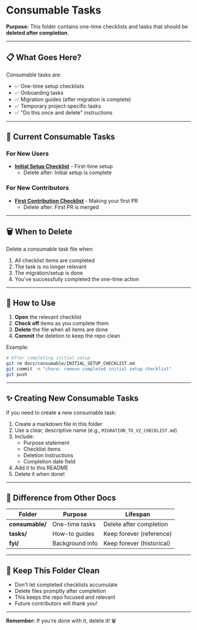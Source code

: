 # Consumable Tasks

**Purpose:** This folder contains one-time checklists and tasks that should be **deleted after completion**.

---

## 📋 What Goes Here?

Consumable tasks are:
- ✅ One-time setup checklists
- ✅ Onboarding tasks
- ✅ Migration guides (after migration is complete)
- ✅ Temporary project-specific tasks
- ✅ "Do this once and delete" instructions

---

## 📁 Current Consumable Tasks

### For New Users
- **[Initial Setup Checklist](INITIAL_SETUP_CHECKLIST.md)** - First-time setup
  - Delete after: Initial setup is complete

### For New Contributors
- **[First Contribution Checklist](FIRST_CONTRIBUTION_CHECKLIST.md)** - Making your first PR
  - Delete after: First PR is merged

---

## 🗑️ When to Delete

Delete a consumable task file when:
1. All checklist items are completed
2. The task is no longer relevant
3. The migration/setup is done
4. You've successfully completed the one-time action

---

## 📝 How to Use

1. **Open** the relevant checklist
2. **Check off** items as you complete them
3. **Delete** the file when all items are done
4. **Commit** the deletion to keep the repo clean

Example:
```bash
# After completing initial setup
git rm docs/consumable/INITIAL_SETUP_CHECKLIST.md
git commit -m "chore: remove completed initial setup checklist"
git push
```

---

## ✨ Creating New Consumable Tasks

If you need to create a new consumable task:

1. Create a markdown file in this folder
2. Use a clear, descriptive name (e.g., `MIGRATION_TO_V2_CHECKLIST.md`)
3. Include:
   - Purpose statement
   - Checklist items
   - Deletion instructions
   - Completion date field
4. Add it to this README
5. Delete it when done!

---

## 🔄 Difference from Other Docs

| Folder | Purpose | Lifespan |
|--------|---------|----------|
| **consumable/** | One-time tasks | Delete after completion |
| **tasks/** | How-to guides | Keep forever (reference) |
| **fyi/** | Background info | Keep forever (historical) |

---

## 🎯 Keep This Folder Clean

- Don't let completed checklists accumulate
- Delete files promptly after completion
- This keeps the repo focused and relevant
- Future contributors will thank you!

---

**Remember:** If you're done with it, delete it! 🗑️
